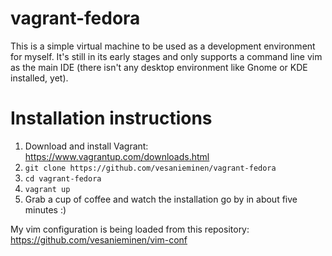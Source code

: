 vagrant-fedora
==============

This is a simple virtual machine to be used as a development environment for myself. It's still in its early stages and only supports a command line vim as the main IDE (there isn't any desktop environment like Gnome or KDE installed, yet).

Installation instructions
==============

 1. Download and install Vagrant: https://www.vagrantup.com/downloads.html
 2. ```git clone https://github.com/vesanieminen/vagrant-fedora```
 3. ```cd vagrant-fedora```
 4. ```vagrant up```
 5. Grab a cup of coffee and watch the installation go by in about five minutes :)

My vim configuration is being loaded from this repository: https://github.com/vesanieminen/vim-conf
